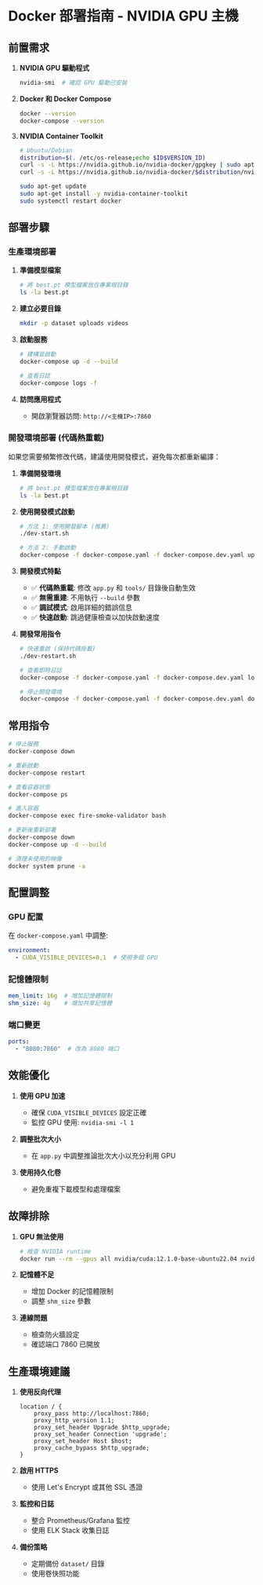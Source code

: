 # Docker 部署指南 - NVIDIA GPU 主機

## 前置需求

1. **NVIDIA GPU 驅動程式**
   ```bash
   nvidia-smi  # 確認 GPU 驅動已安裝
   ```

2. **Docker 和 Docker Compose**
   ```bash
   docker --version
   docker-compose --version
   ```

3. **NVIDIA Container Toolkit**
   ```bash
   # Ubuntu/Debian
   distribution=$(. /etc/os-release;echo $ID$VERSION_ID)
   curl -s -L https://nvidia.github.io/nvidia-docker/gpgkey | sudo apt-key add -
   curl -s -L https://nvidia.github.io/nvidia-docker/$distribution/nvidia-docker.list | sudo tee /etc/apt/sources.list.d/nvidia-docker.list
   
   sudo apt-get update
   sudo apt-get install -y nvidia-container-toolkit
   sudo systemctl restart docker
   ```

## 部署步驟

### 生產環境部署

1. **準備模型檔案**
   ```bash
   # 將 best.pt 模型檔案放在專案根目錄
   ls -la best.pt
   ```

2. **建立必要目錄**
   ```bash
   mkdir -p dataset uploads videos
   ```

3. **啟動服務**
   ```bash
   # 建構並啟動
   docker-compose up -d --build
   
   # 查看日誌
   docker-compose logs -f
   ```

4. **訪問應用程式**
   - 開啟瀏覽器訪問: `http://<主機IP>:7860`

### 開發環境部署 (代碼熱重載)

如果您需要頻繁修改代碼，建議使用開發模式，避免每次都重新編譯：

1. **準備開發環境**
   ```bash
   # 將 best.pt 模型檔案放在專案根目錄
   ls -la best.pt
   ```

2. **使用開發模式啟動**
   ```bash
   # 方法 1: 使用開發腳本 (推薦)
   ./dev-start.sh
   
   # 方法 2: 手動啟動
   docker-compose -f docker-compose.yaml -f docker-compose.dev.yaml up
   ```

3. **開發模式特點**
   - ✅ **代碼熱重載**: 修改 `app.py` 和 `tools/` 目錄後自動生效
   - ✅ **無需重建**: 不用執行 `--build` 參數
   - ✅ **調試模式**: 啟用詳細的錯誤信息
   - ✅ **快速啟動**: 跳過健康檢查以加快啟動速度

4. **開發常用指令**
   ```bash
   # 快速重啟 (保持代碼掛載)
   ./dev-restart.sh
   
   # 查看即時日誌
   docker-compose -f docker-compose.yaml -f docker-compose.dev.yaml logs -f
   
   # 停止開發環境
   docker-compose -f docker-compose.yaml -f docker-compose.dev.yaml down
   ```

## 常用指令

```bash
# 停止服務
docker-compose down

# 重新啟動
docker-compose restart

# 查看容器狀態
docker-compose ps

# 進入容器
docker-compose exec fire-smoke-validator bash

# 更新後重新部署
docker-compose down
docker-compose up -d --build

# 清理未使用的映像
docker system prune -a
```

## 配置調整

### GPU 配置
在 `docker-compose.yaml` 中調整:
```yaml
environment:
  - CUDA_VISIBLE_DEVICES=0,1  # 使用多個 GPU
```

### 記憶體限制
```yaml
mem_limit: 16g  # 增加記憶體限制
shm_size: 4g    # 增加共享記憶體
```

### 端口變更
```yaml
ports:
  - "8080:7860"  # 改為 8080 端口
```

## 效能優化

1. **使用 GPU 加速**
   - 確保 `CUDA_VISIBLE_DEVICES` 設定正確
   - 監控 GPU 使用: `nvidia-smi -l 1`

2. **調整批次大小**
   - 在 `app.py` 中調整推論批次大小以充分利用 GPU

3. **使用持久化卷**
   - 避免重複下載模型和處理檔案

## 故障排除

1. **GPU 無法使用**
   ```bash
   # 檢查 NVIDIA runtime
   docker run --rm --gpus all nvidia/cuda:12.1.0-base-ubuntu22.04 nvidia-smi
   ```

2. **記憶體不足**
   - 增加 Docker 的記憶體限制
   - 調整 `shm_size` 參數

3. **連線問題**
   - 檢查防火牆設定
   - 確認端口 7860 已開放

## 生產環境建議

1. **使用反向代理**
   ```nginx
   location / {
       proxy_pass http://localhost:7860;
       proxy_http_version 1.1;
       proxy_set_header Upgrade $http_upgrade;
       proxy_set_header Connection 'upgrade';
       proxy_set_header Host $host;
       proxy_cache_bypass $http_upgrade;
   }
   ```

2. **啟用 HTTPS**
   - 使用 Let's Encrypt 或其他 SSL 憑證

3. **監控和日誌**
   - 整合 Prometheus/Grafana 監控
   - 使用 ELK Stack 收集日誌

4. **備份策略**
   - 定期備份 `dataset/` 目錄
   - 使用卷快照功能